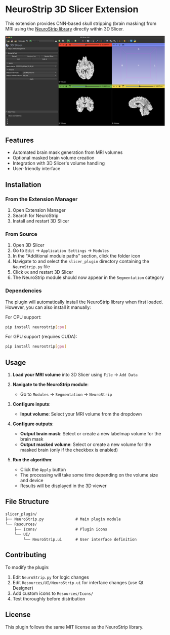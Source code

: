 # NeuroStrip 3D Slicer Extension

This extension provides CNN-based skull stripping (brain masking) from MRI using the [NeuroStrip library](https://github.com/dyollb/neurostrip) directly within 3D Slicer.

![](Screenshot01.png)

## Features

- Automated brain mask generation from MRI volumes
- Optional masked brain volume creation
- Integration with 3D Slicer's volume handling
- User-friendly interface

## Installation

### From the Extension Manager

1. Open Extension Manager
2. Search for NeuroStrip
3. Install and restart 3D Slicer

### From Source

1. Open 3D Slicer
2. Go to `Edit` → `Application Settings` → `Modules`
3. In the "Additional module paths" section, click the folder icon
4. Navigate to and select the `slicer_plugin` directory containing the `NeuroStrip.py` file
5. Click `OK` and restart 3D Slicer
6. The NeuroStrip module should now appear in the `Segmentation` category

### Dependencies

The plugin will automatically install the NeuroStrip library when first loaded. However, you can also install it manually:

For CPU support:
```bash
pip install neurostrip[cpu]
```

For GPU support (requires CUDA):
```bash
pip install neurostrip[gpu]
```

## Usage

1. **Load your MRI volume** into 3D Slicer using `File` → `Add Data`

2. **Navigate to the NeuroStrip module**:
   - Go to `Modules` → `Segmentation` → `NeuroStrip`

3. **Configure inputs**:
   - **Input volume**: Select your MRI volume from the dropdown

4. **Configure outputs**:
   - **Output brain mask**: Select or create a new labelmap volume for the brain mask
   - **Output masked volume**: Select or create a new volume for the masked brain (only if the checkbox is enabled)

5. **Run the algorithm**:
   - Click the `Apply` button
   - The processing will take some time depending on the volume size and device
   - Results will be displayed in the 3D viewer

## File Structure

```
slicer_plugin/
├── NeuroStrip.py              # Main plugin module
└── Resources/
    ├── Icons/                 # Plugin icons
    └── UI/
        └── NeuroStrip.ui      # User interface definition
```

## Contributing

To modify the plugin:

1. Edit `NeuroStrip.py` for logic changes
2. Edit `Resources/UI/NeuroStrip.ui` for interface changes (use Qt Designer)
3. Add custom icons to `Resources/Icons/`
4. Test thoroughly before distribution

## License

This plugin follows the same MIT license as the NeuroStrip library.
